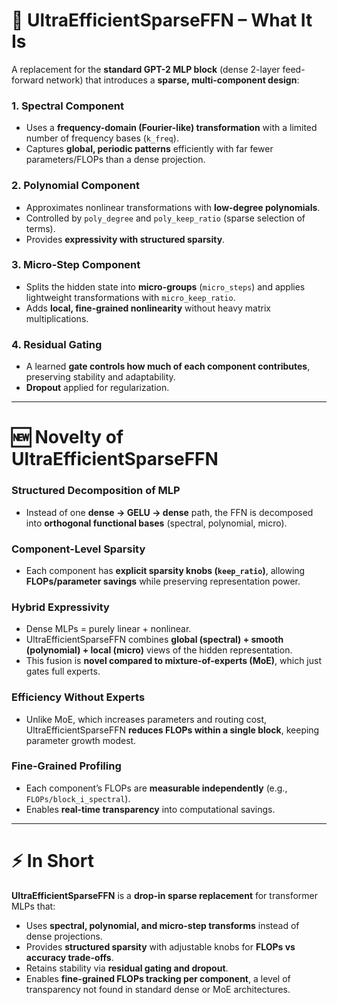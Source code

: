 # 🔑 UltraEfficientSparseFFN – What It Is

A replacement for the **standard GPT-2 MLP block** (dense 2-layer feed-forward network) that introduces a **sparse, multi-component design**:

### 1. Spectral Component
- Uses a **frequency-domain (Fourier-like) transformation** with a limited number of frequency bases (`k_freq`).  
- Captures **global, periodic patterns** efficiently with far fewer parameters/FLOPs than a dense projection.  

### 2. Polynomial Component
- Approximates nonlinear transformations with **low-degree polynomials**.  
- Controlled by `poly_degree` and `poly_keep_ratio` (sparse selection of terms).  
- Provides **expressivity with structured sparsity**.  

### 3. Micro-Step Component
- Splits the hidden state into **micro-groups** (`micro_steps`) and applies lightweight transformations with `micro_keep_ratio`.  
- Adds **local, fine-grained nonlinearity** without heavy matrix multiplications.  

### 4. Residual Gating
- A learned **gate controls how much of each component contributes**, preserving stability and adaptability.  
- **Dropout** applied for regularization.  

---

# 🆕 Novelty of UltraEfficientSparseFFN

### Structured Decomposition of MLP
- Instead of one **dense → GELU → dense** path, the FFN is decomposed into **orthogonal functional bases** (spectral, polynomial, micro).  

### Component-Level Sparsity
- Each component has **explicit sparsity knobs (`keep_ratio`)**, allowing **FLOPs/parameter savings** while preserving representation power.  

### Hybrid Expressivity
- Dense MLPs = purely linear + nonlinear.  
- UltraEfficientSparseFFN combines **global (spectral) + smooth (polynomial) + local (micro)** views of the hidden representation.  
- This fusion is **novel compared to mixture-of-experts (MoE)**, which just gates full experts.  

### Efficiency Without Experts
- Unlike MoE, which increases parameters and routing cost, UltraEfficientSparseFFN **reduces FLOPs within a single block**, keeping parameter growth modest.  

### Fine-Grained Profiling
- Each component’s FLOPs are **measurable independently** (e.g., `FLOPs/block_i_spectral`).  
- Enables **real-time transparency** into computational savings.  

---

# ⚡ In Short

**UltraEfficientSparseFFN** is a **drop-in sparse replacement** for transformer MLPs that:  

- Uses **spectral, polynomial, and micro-step transforms** instead of dense projections.  
- Provides **structured sparsity** with adjustable knobs for **FLOPs vs accuracy trade-offs**.  
- Retains stability via **residual gating and dropout**.  
- Enables **fine-grained FLOPs tracking per component**, a level of transparency not found in standard dense or MoE architectures.  
